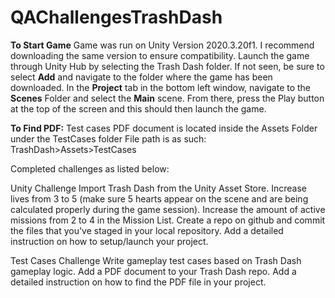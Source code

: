 # QAChallengesTrashDash

**To Start Game**
Game was run on Unity Version 2020.3.20f1.
I recommend downloading the same version to ensure compatibility.
Launch the game through Unity Hub by selecting the Trash Dash folder.
If not seen, be sure to select **Add** and navigate to the folder where the game has been downloaded.
In the **Project** tab in the bottom left window, navigate to the **Scenes** Folder and select the **Main** scene.
From there, press the Play button at the top of the screen and this should then launch the game.


**To Find PDF:**
Test cases PDF document is located inside the Assets Folder under the TestCases folder
File path is as such: TrashDash>Assets>TestCases



Completed challenges as listed below:

Unity Challenge 
Import Trash Dash from the Unity Asset Store.
Increase lives from 3 to 5 (make sure 5 hearts appear on the scene and are being calculated properly during the game session).
Increase the amount of active missions from 2 to 4 in the Mission List.
Create a repo on github and commit the files that you've staged in your local repository. 
Add a detailed instruction on how to setup/launch your project.  

Test Cases Challenge 
Write gameplay test cases based on Trash Dash gameplay logic.
Add a PDF document to your Trash Dash repo.
Add a detailed instruction on how to find the PDF file in your project.
